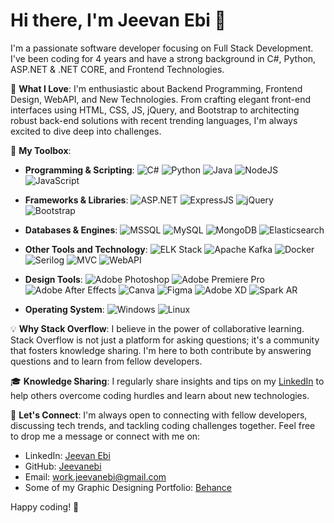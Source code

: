 # Hi there, I'm Jeevan Ebi 👋

I'm a passionate software developer focusing on Full Stack Development. I've been coding for 4 years and have a strong background in C#, Python, ASP.NET & .NET CORE, and Frontend Technologies.

🚀 **What I Love**:
I'm enthusiastic about Backend Programming, Frontend Design, WebAPI, and New Technologies. From crafting elegant front-end interfaces using HTML, CSS, JS, jQuery, and Bootstrap to architecting robust back-end solutions with recent trending languages, I'm always excited to dive deep into challenges.

🔧 **My Toolbox**:

- **Programming & Scripting**:
  ![C#](https://img.shields.io/badge/C%23-239120?style=for-the-badge&logo=c-sharp&logoColor=white)
  ![Python](https://img.shields.io/badge/Python-3776AB?style=for-the-badge&logo=python&logoColor=white)
  ![Java](https://img.shields.io/badge/Java-007396?style=for-the-badge&logo=java&logoColor=white)
  ![NodeJS](https://img.shields.io/badge/Node.js-339933?style=for-the-badge&logo=nodedotjs&logoColor=white)
  ![JavaScript](https://img.shields.io/badge/JavaScript-F7DF1E?style=for-the-badge&logo=javascript&logoColor=black)

- **Frameworks & Libraries**:
  ![ASP.NET](https://img.shields.io/badge/ASP.NET-512BD4?style=for-the-badge&logo=.net&logoColor=white)
  ![ExpressJS](https://img.shields.io/badge/Express.js-000000?style=for-the-badge&logo=express&logoColor=white)
  ![jQuery](https://img.shields.io/badge/jQuery-0769AD?style=for-the-badge&logo=jquery&logoColor=white)
  ![Bootstrap](https://img.shields.io/badge/Bootstrap-563D7C?style=for-the-badge&logo=bootstrap&logoColor=white)

- **Databases & Engines**:
  ![MSSQL](https://img.shields.io/badge/Microsoft_SQL_Server-CC2927?style=for-the-badge&logo=microsoft-sql-server&logoColor=white)
  ![MySQL](https://img.shields.io/badge/MySQL-4479A1?style=for-the-badge&logo=mysql&logoColor=white)
  ![MongoDB](https://img.shields.io/badge/MongoDB-47A248?style=for-the-badge&logo=mongodb&logoColor=white)
  ![Elasticsearch](https://img.shields.io/badge/Elasticsearch-005571?style=for-the-badge&logo=elasticsearch&logoColor=white)

- **Other Tools and Technology**:
  ![ELK Stack](https://img.shields.io/badge/ELK_Stack-005571?style=for-the-badge&logo=elasticsearch&logoColor=white)
  ![Apache Kafka](https://img.shields.io/badge/Apache_Kafka-231F20?style=for-the-badge&logo=apache-kafka&logoColor=white)
  ![Docker](https://img.shields.io/badge/Docker-2496ED?style=for-the-badge&logo=docker&logoColor=white)
  ![Serilog](https://img.shields.io/badge/Serilog-512BD4?style=for-the-badge&logo=.net&logoColor=white)
  ![MVC](https://img.shields.io/badge/MVC-512BD4?style=for-the-badge&logo=.net&logoColor=white)
  ![WebAPI](https://img.shields.io/badge/WebAPI-512BD4?style=for-the-badge&logo=.net&logoColor=white)

- **Design Tools**:
  ![Adobe Photoshop](https://img.shields.io/badge/Adobe_Photoshop-31A8FF?style=for-the-badge&logo=adobe-photoshop&logoColor=white)
  ![Adobe Premiere Pro](https://img.shields.io/badge/Adobe_Premiere_Pro-9999FF?style=for-the-badge&logo=adobe-premiere-pro&logoColor=white)
  ![Adobe After Effects](https://img.shields.io/badge/Adobe_After_Effects-9999FF?style=for-the-badge&logo=adobe-after-effects&logoColor=white)
  ![Canva](https://img.shields.io/badge/Canva-00C4CC?style=for-the-badge&logo=canva&logoColor=white)
  ![Figma](https://img.shields.io/badge/Figma-F24E1E?style=for-the-badge&logo=figma&logoColor=white)
  ![Adobe XD](https://img.shields.io/badge/Adobe_XD-FF61F6?style=for-the-badge&logo=adobe-xd&logoColor=white)
  ![Spark AR](https://img.shields.io/badge/Spark_AR-FF61F6?style=for-the-badge&logo=spark-ar&logoColor=white)

- **Operating System**:
  ![Windows](https://img.shields.io/badge/Windows-0078D6?style=for-the-badge&logo=windows&logoColor=white)
  ![Linux](https://img.shields.io/badge/Linux-FCC624?style=for-the-badge&logo=linux&logoColor=black)

💡 **Why Stack Overflow**: I believe in the power of collaborative learning. Stack Overflow is not just a platform for asking questions; it's a community that fosters knowledge sharing. I'm here to both contribute by answering questions and to learn from fellow developers.

🎓 **Knowledge Sharing**: I regularly share insights and tips on my [LinkedIn](https://www.linkedin.com/in/jeevan-ebi-4b7568151) to help others overcome coding hurdles and learn about new technologies.

🌟 **Let's Connect**:
I'm always open to connecting with fellow developers, discussing tech trends, and tackling coding challenges together. Feel free to drop me a message or connect with me on:
- LinkedIn: [Jeevan Ebi](https://www.linkedin.com/in/jeevan-ebi-4b7568151)
- GitHub: [Jeevanebi](https://github.com/Jeevanebi/)
- Email: [work.jeevanebi@gmail.com](mailto:work.jeevanebi@gmail.com)
- Some of my Graphic Designing Portfolio: [Behance](https://www.behance.net/jeevanebi)

Happy coding! 🚀
